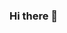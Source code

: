 ### Hi there 👋

<!--
## Things that I do or look for

- Coding a website
- Typing a 2 page essay
- Working hard to prep and go to college
- Procasinator
- A nerd (consider me a nerd)
- Finding a intern job as a campaign person (inside the political ring)
- I'm open about my political view (I'm a democrat and support Biden-Harris)
- Good Grade student
- Somewhere with a 3. something average for my GPA
- Class of 2025
- Aviator
-->
